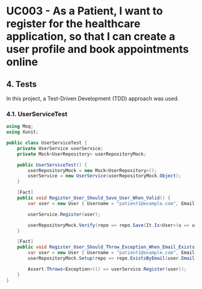 # UC003 - As a Patient, I want to register for the healthcare application, so that I can create a user profile and book appointments online

## 4. Tests

In this project, a Test-Driven Development (TDD) approach was used.

### 4.1. UserServiceTest

```csharp
using Moq;
using Xunit;

public class UserServiceTest {
    private UserService userService;
    private Mock<UserRepository> userRepositoryMock;

    public UserServiceTest() {
        userRepositoryMock = new Mock<UserRepository>();
        userService = new UserService(userRepositoryMock.Object);
    }

    [Fact]
    public void Register_User_Should_Save_User_When_Valid() {
        var user = new User { Username = "patient1@example.com", Email = "patient1@example.com" };

        userService.Register(user);

        userRepositoryMock.Verify(repo => repo.Save(It.Is<User>(u => u.Username == "patient1@example.com" && u.Email == "patient1@example.com")), Times.Once);
    }

    [Fact]
    public void Register_User_Should_Throw_Exception_When_Email_Exists() {
        var user = new User { Username = "patient1@example.com", Email = "patient1@example.com" };
        userRepositoryMock.Setup(repo => repo.ExistsByEmail(user.Email)).Returns(true);

        Assert.Throws<Exception>(() => userService.Register(user));
    }
}
